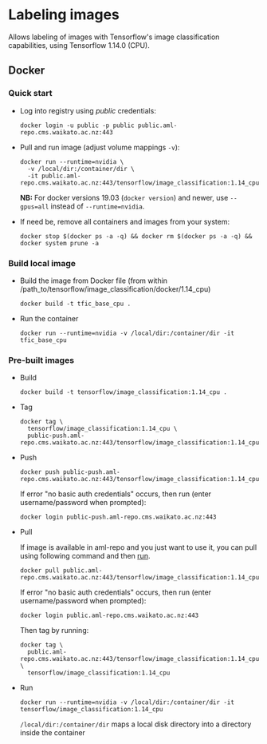 # Labeling images

Allows labeling of images with Tensorflow's image classification capabilities, using Tensorflow 1.14.0 (CPU).

## Docker

### Quick start

* Log into registry using *public* credentials:

  ```commandline
  docker login -u public -p public public.aml-repo.cms.waikato.ac.nz:443 
  ```

* Pull and run image (adjust volume mappings `-v`):

  ```commandline
  docker run --runtime=nvidia \
    -v /local/dir:/container/dir \
    -it public.aml-repo.cms.waikato.ac.nz:443/tensorflow/image_classification:1.14_cpu
  ```

  **NB:** For docker versions 19.03 (`docker version`) and newer, use `--gpus=all` instead of `--runtime=nvidia`.

* If need be, remove all containers and images from your system:

  ```commandline
  docker stop $(docker ps -a -q) && docker rm $(docker ps -a -q) && docker system prune -a
  ```


### Build local image

* Build the image from Docker file (from within /path_to/tensorflow/image_classification/docker/1.14_cpu)

  ```commandline
  docker build -t tfic_base_cpu .
  ```

* Run the container

  ```commandline
  docker run --runtime=nvidia -v /local/dir:/container/dir -it tfic_base_cpu
  ```

### Pre-built images

* Build

  ```commandline
  docker build -t tensorflow/image_classification:1.14_cpu .
  ```
  
* Tag

  ```commandline
  docker tag \
    tensorflow/image_classification:1.14_cpu \
    public-push.aml-repo.cms.waikato.ac.nz:443/tensorflow/image_classification:1.14_cpu
  ```
  
* Push

  ```commandline
  docker push public-push.aml-repo.cms.waikato.ac.nz:443/tensorflow/image_classification:1.14_cpu
  ```
  If error "no basic auth credentials" occurs, then run (enter username/password when prompted):
  
  ```commandline
  docker login public-push.aml-repo.cms.waikato.ac.nz:443
  ```
  
* Pull

  If image is available in aml-repo and you just want to use it, you can pull using following command and then [run](#run).

  ```commandline
  docker pull public.aml-repo.cms.waikato.ac.nz:443/tensorflow/image_classification:1.14_cpu
  ```
  If error "no basic auth credentials" occurs, then run (enter username/password when prompted):
  
  ```commandline
  docker login public.aml-repo.cms.waikato.ac.nz:443
  ```
  Then tag by running:
  
  ```commandline
  docker tag \
    public.aml-repo.cms.waikato.ac.nz:443/tensorflow/image_classification:1.14_cpu \
    tensorflow/image_classification:1.14_cpu
  ```

* <a name="run">Run</a>

  ```commandline
  docker run --runtime=nvidia -v /local/dir:/container/dir -it tensorflow/image_classification:1.14_cpu
  ```
  `/local/dir:/container/dir` maps a local disk directory into a directory inside the container

